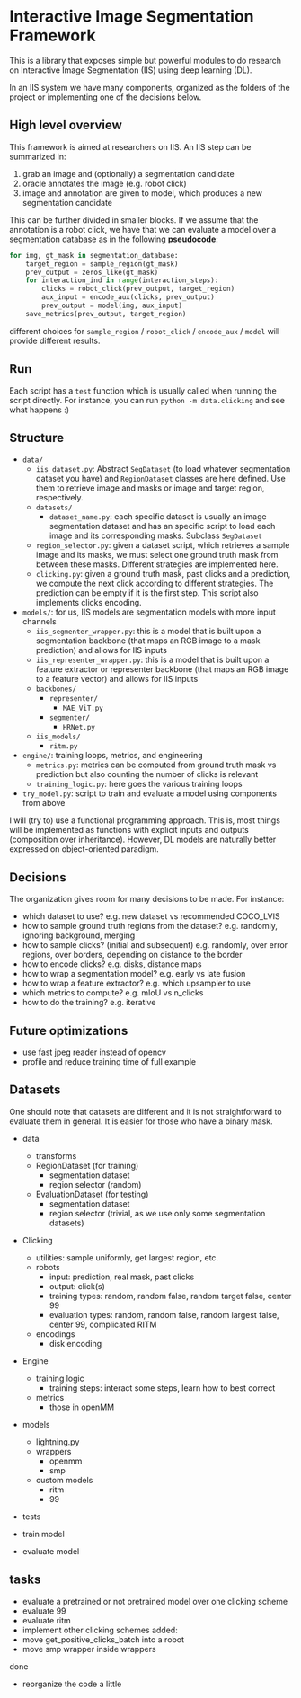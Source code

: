 
# Interactive Image Segmentation Framework

This is a library that exposes simple but powerful modules to do research on Interactive Image Segmentation (IIS) using deep learning (DL).


In an IIS system we have many components, organized as the folders of the project or implementing one of the decisions below.

## High level overview
This framework is aimed at researchers on IIS. An IIS step can be summarized in:
1. grab an image and (optionally) a segmentation candidate
2. oracle annotates the image (e.g. robot click)
3. image and annotation are given to model, which produces a new segmentation candidate

This can be further divided in smaller blocks. If we assume that the annotation is a robot click, we have that we can evaluate a model over a segmentation database as in the following **pseudocode**:

```python
for img, gt_mask in segmentation_database:
    target_region = sample_region(gt_mask)
    prev_output = zeros_like(gt_mask)
    for interaction_ind in range(interaction_steps):
        clicks = robot_click(prev_output, target_region)
        aux_input = encode_aux(clicks, prev_output)
        prev_output = model(img, aux_input)
    save_metrics(prev_output, target_region)
```
different choices for `sample_region` / `robot_click` / `encode_aux` / `model` will provide different results.

## Run
Each script has a `test` function which is usually called when running the script directly. For instance, you can run `python -m data.clicking` and see what happens :)


## Structure
- `data/`
    - `iis_dataset.py`: Abstract `SegDataset` (to load whatever segmentation dataset you have) and `RegionDataset` classes are here defined. Use them to retrieve image and masks or image and target region, respectively.
    - `datasets/`
        - `dataset_name.py`: each specific dataset is usually an image segmentation dataset and has an specific script to load each image and its corresponding masks. Subclass `SegDataset`
    - `region_selector.py`: given a dataset script, which retrieves a sample image and its masks, we must select one ground truth mask from between these masks. Different strategies are implemented here.
    - `clicking.py`: given a ground truth mask, past clicks and a prediction, we compute the next click according to different strategies. The prediction can be empty if it is the first step. This script also implements clicks encoding.
- `models/`: for us, IIS models are segmentation models with more input channels
    - `iis_segmenter_wrapper.py`: this is a model that is built upon a segmentation backbone (that maps an RGB image to a mask prediction) and allows for IIS inputs
    - `iis_representer_wrapper.py`: this is a model that is built upon a feature extractor or representer backbone (that maps an RGB image to a feature vector) and allows for IIS inputs
    - `backbones/`
        - `representer/`
            - `MAE_ViT.py`
        - `segmenter/`
            - `HRNet.py`
    - `iis_models/`
        - `ritm.py`
- `engine/`: training loops, metrics, and engineering
    - `metrics.py`: metrics can be computed from ground truth mask vs prediction but also counting the number of clicks is relevant
    - `training_logic.py`: here goes the various training loops
- `try_model.py`: script to train and evaluate a model using components from above

I will (try to) use a functional programming approach. This is, most things will be implemented as functions with explicit inputs and outputs (composition over inheritance). However, DL models are naturally better expressed on object-oriented paradigm.

## Decisions
The organization gives room for many decisions to be made. For instance: 
- which dataset to use? e.g. new dataset vs recommended COCO_LVIS
- how to sample ground truth regions from the dataset? e.g. randomly, ignoring background, merging
- how to sample clicks? (initial and subsequent) e.g. randomly, over error regions, over borders, depending on distance to the border
- how to encode clicks? e.g. disks, distance maps
- how to wrap a segmentation model? e.g. early vs late fusion
- how to wrap a feature extractor? e.g. which upsampler to use
- which metrics to compute? e.g. mIoU vs n_clicks
- how to do the training? e.g. iterative

## Future optimizations

- use fast jpeg reader instead of opencv
- profile and reduce training time of full example

## Datasets
One should note that datasets are different and it is not straightforward to evaluate them in general. It is easier for those who have a binary mask.


- data
    - transforms
    - RegionDataset (for training)
        - segmentation dataset 
        - region selector (random)
    - EvaluationDataset (for testing)
        - segmentation dataset 
        - region selector (trivial, as we use only some segmentation datasets)

- Clicking
    - utilities: sample uniformly, get largest region, etc.
    - robots
        - input: prediction, real mask, past clicks
        - output: click(s)
        - training types: random, random false, random target false, center 99
        - evaluation types: random, random false, random largest false, center 99, complicated RITM
    - encodings
        - disk encoding 

- Engine 
    - training logic
        - training steps: interact some steps, learn how to best correct
    - metrics
        - those in openMM

- models
    - lightning.py
    - wrappers
        - openmm
        - smp
    - custom models
        - ritm
        - 99
    
- tests
- train model
- evaluate model

## tasks
- evaluate a pretrained or not pretrained model over one clicking scheme
- evaluate 99
- evaluate ritm
- implement other clicking schemes
added:
- move get_positive_clicks_batch into a robot
- move smp wrapper inside wrappers

done
- reorganize the code a little